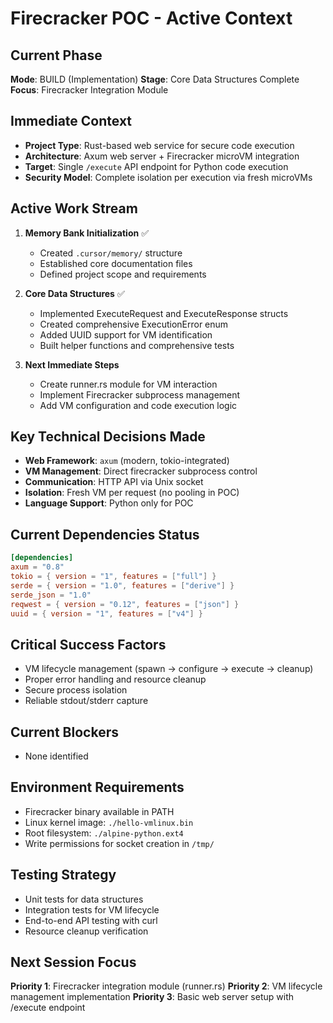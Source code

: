 # Firecracker POC - Active Context

## Current Phase
**Mode**: BUILD (Implementation)
**Stage**: Core Data Structures Complete
**Focus**: Firecracker Integration Module

## Immediate Context
- **Project Type**: Rust-based web service for secure code execution
- **Architecture**: Axum web server + Firecracker microVM integration
- **Target**: Single `/execute` API endpoint for Python code execution
- **Security Model**: Complete isolation per execution via fresh microVMs

## Active Work Stream
1. **Memory Bank Initialization** ✅
   - Created `.cursor/memory/` structure
   - Established core documentation files
   - Defined project scope and requirements

2. **Core Data Structures** ✅
   - Implemented ExecuteRequest and ExecuteResponse structs
   - Created comprehensive ExecutionError enum
   - Added UUID support for VM identification
   - Built helper functions and comprehensive tests

3. **Next Immediate Steps**
   - Create runner.rs module for VM interaction
   - Implement Firecracker subprocess management
   - Add VM configuration and code execution logic

## Key Technical Decisions Made
- **Web Framework**: `axum` (modern, tokio-integrated)
- **VM Management**: Direct firecracker subprocess control
- **Communication**: HTTP API via Unix socket
- **Isolation**: Fresh VM per request (no pooling in POC)
- **Language Support**: Python only for POC

## Current Dependencies Status
```toml
[dependencies]
axum = "0.8"
tokio = { version = "1", features = ["full"] }
serde = { version = "1.0", features = ["derive"] }
serde_json = "1.0"
reqwest = { version = "0.12", features = ["json"] }
uuid = { version = "1", features = ["v4"] }
```

## Critical Success Factors
- VM lifecycle management (spawn → configure → execute → cleanup)
- Proper error handling and resource cleanup
- Secure process isolation
- Reliable stdout/stderr capture

## Current Blockers
- None identified

## Environment Requirements
- Firecracker binary available in PATH
- Linux kernel image: `./hello-vmlinux.bin`
- Root filesystem: `./alpine-python.ext4`
- Write permissions for socket creation in `/tmp/`

## Testing Strategy
- Unit tests for data structures
- Integration tests for VM lifecycle
- End-to-end API testing with curl
- Resource cleanup verification

## Next Session Focus
**Priority 1**: Firecracker integration module (runner.rs)
**Priority 2**: VM lifecycle management implementation
**Priority 3**: Basic web server setup with /execute endpoint
